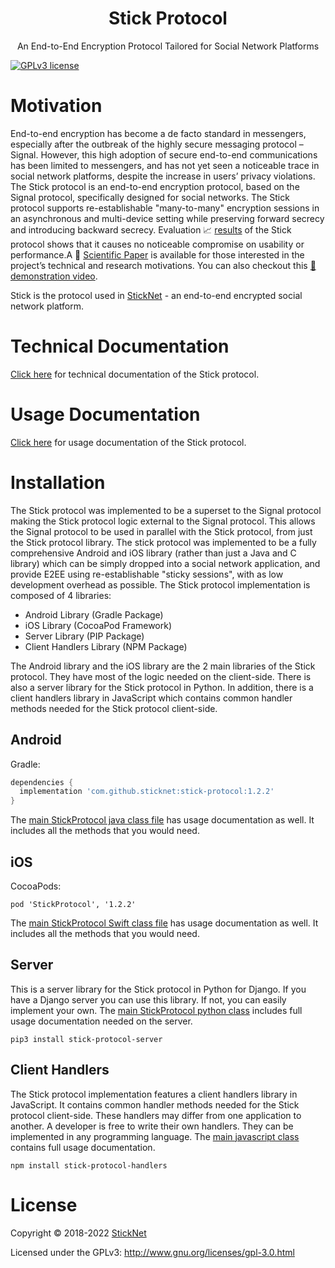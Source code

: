 <h1 align="center">Stick Protocol</h1>
<p align="center">An End-to-End Encryption Protocol Tailored for Social Network Platforms</p>

[![GPLv3 license](https://img.shields.io/badge/License-GPLv3-blue.svg)](https://www.gnu.org/licenses/gpl-3.0.html)


# Motivation

End-to-end encryption has become a de facto standard in messengers, especially after the outbreak of the highly secure messaging protocol – Signal. However, this high adoption of secure end-to-end communications has been limited to messengers, and has not yet seen a noticeable trace in social network platforms, despite the increase in users’ privacy violations. The Stick protocol is an end-to-end encryption protocol, based on the Signal protocol, specifically designed for social networks. The Stick protocol supports re-establishable "many-to-many" encryption sessions in an asynchronous and multi-device setting while preserving forward secrecy and introducing backward secrecy. Evaluation 📈 <a target="_blank" href="https://omarbasem.com/pages/stickProtocolEvaluation.html">results</a> of the Stick protocol shows that it causes no noticeable compromise on usability or performance.A 📄 <a href="https://omarbasem.com/PDFs/StickProtocolPaper.pdf">Scientific Paper</a> is available for those interested in the project’s technical and research motivations. You can also checkout this <a href="https://www.youtube.com/watch?v=drNPWNQG1qA">🎥 demonstration video</a>.

Stick is the protocol used in <a href="https://www.sticknet.org">StickNet</a> - an end-to-end encrypted social network platform.

# Technical Documentation

<a href="https://www.sticknet.org/StickProtocol">Click here<a/> for technical documentation of the Stick protocol.

# Usage Documentation

<a href="https://www.sticknet.org/StickProtocol/usage-documentation">Click here<a/> for usage documentation of the Stick protocol.

# Installation

The Stick protocol was implemented to be a superset to the Signal protocol making the Stick protocol logic external to the Signal protocol. This allows the Signal protocol to be used in parallel with the Stick protocol, from just the Stick protocol library. The stick protocol was implemented to be a fully comprehensive Android and iOS library (rather than just a Java and C library) which can be simply dropped into a social network application, and provide E2EE using re-establishable "sticky sessions", with as low development overhead as possible. The Stick protocol implementation is composed of 4 libraries:


- Android Library (Gradle Package)
- iOS Library (CocoaPod Framework)
- Server Library (PIP Package)
- Client Handlers Library (NPM Package)

The Android library and the iOS library are the 2 main libraries of the Stick protocol. They have most of the logic needed on the client-side. There is also a server library for the Stick protocol in Python. In addition, there is a client handlers library in JavaScript which contains
common handler methods needed for the Stick protocol client-side.

## Android

Gradle:
```gradle
dependencies {
  implementation 'com.github.sticknet:stick-protocol:1.2.2'
}
```

The <a href="https://github.com/sticknet/stick-protocol/blob/main/android/app/src/main/java/com/stiiick/stickprotocol/main/StickProtocol.java">main StickProtocol java class file</a> has usage documentation as well. It includes all the methods that you would need.


## iOS

CocoaPods:
```
pod 'StickProtocol', '1.2.2'
```
The <a href="https://github.com/sticknet/stick-protocol/blob/main/ios/StickProtocol/StickProtocol/Main/StickProtocol.swift">main StickProtocol Swift class file</a> has usage documentation as well. It includes all the methods that you would need.

## Server

This is a server library for the Stick protocol in Python for Django. If you have a Django server you can use this library. If not, you can easily implement your own. The <a href="https://github.com/stickapp/stick-protocol/blob/main/server/stick_protocol/stick_protocol.py">main StickProtocol python class<a/> includes full usage documentation needed on the server.
  
```
pip3 install stick-protocol-server
```

## Client Handlers

The Stick protocol implementation features a client handlers library in JavaScript. It contains
common handler methods needed for the Stick protocol client-side. These handlers may differ
from one application to another. A developer is free to write their own handlers.  They can be implemented in any programming language. The <a href="https://github.com/stickapp/stick-protocol/blob/main/client-handlers/StickProtocolHandlers.js">main javascript class</a> contains full usage documentation.

```
npm install stick-protocol-handlers
```

# License

Copyright © 2018-2022 <a href="https://www.sticknet.org">StickNet</a>

Licensed under the GPLv3: http://www.gnu.org/licenses/gpl-3.0.html

